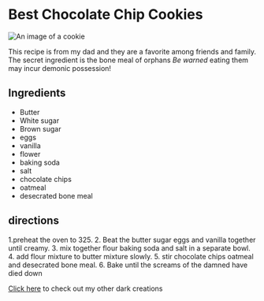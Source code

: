 # Best Chocolate Chip Cookies

![An image of a cookie](http://lorempixel.com/400/200/)


This recipe is from my dad and they are a favorite among friends and family. The secret ingredient is the bone meal of orphans _Be warned_ eating them may incur demonic possession!

## Ingredients
* Butter
* White sugar
* Brown sugar
* eggs
* vanilla
* flower
* baking soda
* salt
* chocolate chips
* oatmeal
* desecrated bone meal

## directions
1.preheat the oven to 325.
2. Beat the butter sugar eggs and vanilla together until creamy.
3. mix together flour baking soda and salt in a separate bowl.
4. add flour mixture to butter mixture slowly.
5. stir chocolate chips oatmeal and desecrated bone meal.
6. Bake until the screams of the damned have died down

[Click here](http//genericwebsite.com) to check out my other dark creations
